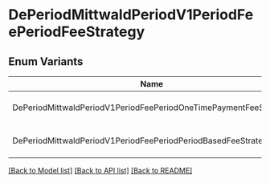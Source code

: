# DePeriodMittwaldPeriodV1PeriodFeePeriodFeeStrategy

## Enum Variants

| Name | Description |
|---- | -----|
| DePeriodMittwaldPeriodV1PeriodFeePeriodOneTimePaymentFeeStrategy | A strategy for fees of resources. |
| DePeriodMittwaldPeriodV1PeriodFeePeriodPeriodBasedFeeStrategy | A strategy for fees of resources. |

[[Back to Model list]](../README.md#documentation-for-models) [[Back to API list]](../README.md#documentation-for-api-endpoints) [[Back to README]](../README.md)


